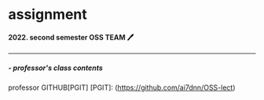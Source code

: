 <!-- 재설정하기 -->
# assignment 

#### 2022. second semester OSS TEAM 🖊
---
##### - professor's class contents
professor GITHUB[PGIT]
[PGIT]: (https://github.com/ai7dnn/OSS-lect)



